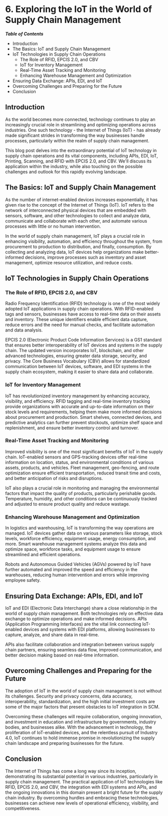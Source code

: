 # 6. Exploring the IoT in the World of Supply Chain Management

**_Table of Contents_**

* Introduction
* The Basics: IoT and Supply Chain Management
* IoT Technologies in Supply Chain Operations
  * The Role of RFID, EPCIS 2.0, and CBV
  * IoT for Inventory Management
  * Real-Time Asset Tracking and Monitoring
  * Enhancing Warehouse Management and Optimization
* Ensuring Data Exchange: APIs, EDI, and IoT
* Overcoming Challenges and Preparing for the Future
* Conclusion

## Introduction

As the world becomes more connected, technology continues to play an increasingly crucial role in streamlining and optimizing operations across industries. One such technology - the Internet of Things (IoT) - has already made significant strides in transforming the way businesses handle processes, particularly within the realm of supply chain management.

This blog post delves into the extraordinary potential of IoT technology in supply chain operations and its vital components, including APIs, EDI, IoT, Printing, Scanning, and RFID with EPCIS 2.0, and CBV. We'll discuss its application within the industry, while also touching on the possible challenges and outlook for this rapidly evolving landscape.

## The Basics: IoT and Supply Chain Management

As the number of internet-enabled devices increases exponentially, it has given rise to the concept of the Internet of Things (IoT). IoT refers to the network of interconnected physical devices that are embedded with sensors, software, and other technologies to collect and analyze data, communicate and collaborate with each other, and automate various processes with little or no human intervention.

In the world of supply chain management, IoT plays a crucial role in enhancing visibility, automation, and efficiency throughout the system, from procurement to production to distribution, and finally, consumption. By collecting and analyzing data, IoT devices help organizations make better-informed decisions, improve processes such as inventory and asset management, optimize resource utilization, and reduce costs.

## IoT Technologies in Supply Chain Operations

### The Role of RFID, EPCIS 2.0, and CBV

Radio Frequency Identification (RFID) technology is one of the most widely adopted IoT applications in supply chain operations. With RFID-enabled tags and sensors, businesses have access to real-time data on their assets and inventory. These unique identifiers enable efficient data capture, reduce errors and the need for manual checks, and facilitate automation and data analysis.

EPCIS 2.0 (Electronic Product Code Information Services) is a GS1 standard that ensures better interoperability of IoT devices and systems in the supply chain. The updated version incorporates IoT, blockchain, and other advanced technologies, ensuring greater data storage, security, and privacy. The Core Business Vocabulary (CBV) allows for standardized communication between IoT devices, software, and EDI systems in the supply chain ecosystem, making it easier to share data and collaborate.

### IoT for Inventory Management

IoT has revolutionized inventory management by enhancing accuracy, visibility, and efficiency. RFID tagging and real-time inventory tracking provide organizations with accurate and up-to-date information on their stock levels and requirements, helping them make more informed decisions about procurement and production. Smart shelves, connected devices, and predictive analytics can further prevent stockouts, optimize shelf space and replenishment, and ensure better inventory control and turnover.

### Real-Time Asset Tracking and Monitoring

Improved visibility is one of the most significant benefits of IoT in the supply chain. IoT-enabled sensors and GPS-tracking devices offer real-time information on location, status, and environmental conditions of various assets, products, and vehicles. Fleet management, geo-fencing, and route optimization ensure efficient transportation, reduced transit time and costs, and better anticipation of risks and disruptions.

IoT also plays a crucial role in monitoring and managing the environmental factors that impact the quality of products, particularly perishable goods. Temperature, humidity, and other conditions can be continuously tracked and adjusted to ensure product quality and reduce wastage.

### Enhancing Warehouse Management and Optimization

In logistics and warehousing, IoT is transforming the way operations are managed. IoT devices gather data on various parameters like storage, stock levels, workforce efficiency, equipment usage, energy consumption, and more. Smart warehouse management systems analyze this data and optimize space, workforce tasks, and equipment usage to ensure streamlined and efficient operations.

Robots and Autonomous Guided Vehicles (AGVs) powered by IoT have further automated and improved the speed and efficiency in the warehouses, reducing human intervention and errors while improving employee safety.

## Ensuring Data Exchange: APIs, EDI, and IoT

IoT and EDI (Electronic Data Interchange) share a close relationship in the world of supply chain management. Both technologies rely on effective data exchange to optimize operations and make informed decisions. APIs (Application Programming Interfaces) are the vital link connecting IoT-enabled devices and systems with EDI platforms, allowing businesses to capture, analyze, and share data in real-time.

APIs also facilitate collaboration and integration between various supply chain partners, ensuring seamless data flow, improved communication, and better decision making based on real-time information.

## Overcoming Challenges and Preparing for the Future

The adoption of IoT in the world of supply chain management is not without its challenges. Security and privacy concerns, data accuracy, interoperability, standardization, and the high initial investment costs are some of the major factors that present obstacles to IoT integration in SCM.

Overcoming these challenges will require collaboration, ongoing innovation, and investment in education and infrastructure by governments, industry bodies, and businesses alike. With the advancement in technology, the proliferation of IoT-enabled devices, and the relentless pursuit of Industry 4.0, IoT continues to hold immense promise in revolutionizing the supply chain landscape and preparing businesses for the future.

## Conclusion

The Internet of Things has come a long way since its inception, demonstrating its substantial potential in various industries, particularly in supply chain management. The practical application of IoT technologies like RFID, EPCIS 2.0, and CBV, the integration with EDI systems and APIs, and the ongoing innovations in this domain present a bright future for the supply chain industry. By overcoming hurdles and embracing these technologies, businesses can achieve new levels of operational efficiency, visibility, and competitiveness.